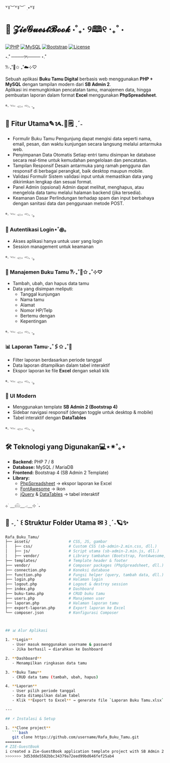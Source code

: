 ꒷꒦︶꒷꒦︶ ๋ ࣭ ⭑꒷꒦

# 📖 𝓩𝓲𝓮𝓖𝓾𝓮𝓼𝓽𝓑𝓸𝓸𝓴 ⋅˚₊‧ ୨🕮୧ ‧₊˚ ⋅

[![PHP](https://img.shields.io/badge/PHP-7%20%2F%208-blue?logo=php)](https://www.php.net/)
[![MySQL](https://img.shields.io/badge/Database-MySQL%2FMariaDB-orange?logo=mysql)](https://www.mysql.com/)
[![Bootstrap](https://img.shields.io/badge/Bootstrap-4-purple?logo=bootstrap)](https://getbootstrap.com/)
[![License](https://img.shields.io/badge/license-MIT-green.svg)](LICENSE)

⋆.˚ ────୨ৎ──── ⋆.˚

𐙚‧₊˚📒✩ ₊˚☁️⊹♡

Sebuah aplikasi **Buku Tamu Digital** berbasis web menggunakan **PHP + MySQL** dengan tampilan modern dari **SB Admin 2**.  
Aplikasi ini memungkinkan pencatatan tamu, manajemen data, hingga pembuatan laporan dalam format **Excel** menggunakan **PhpSpreadsheet**.

°‧ 𓆝 𓆟 𓆞 ·｡

## 🚀 Fitur Utama✎ᝰ.📓🗒 ˎˊ˗
- Formulir Buku Tamu
Pengunjung dapat mengisi data seperti nama, email, pesan, dan waktu kunjungan secara langsung melalui antarmuka web.
- Penyimpanan Data Otomatis
Setiap entri tamu disimpan ke database secara real-time untuk kemudahan pengelolaan dan pencatatan.
- Tampilan Responsif
Desain antarmuka yang ramah pengguna dan responsif di berbagai perangkat, baik desktop maupun mobile.
- Validasi Formulir
Sistem validasi input untuk memastikan data yang dikirimkan lengkap dan sesuai format.
- Panel Admin (opsional)
Admin dapat melihat, menghapus, atau mengelola data tamu melalui halaman backend (jika tersedia).
- Keamanan Dasar
Perlindungan terhadap spam dan input berbahaya dengan sanitasi data dan penggunaan metode POST.

°‧ 𓆝 𓆟 𓆞 ·｡

### 🔐 Autentikasi Login⋆˚꩜｡
- Akses aplikasi hanya untuk user yang login  
- Session management untuk keamanan

°‧ 𓆝 𓆟 𓆞 ·｡

### 📑 Manajemen Buku Tamu 𐙚‧₊˚📜✩ ₊˚⊹♡
- Tambah, ubah, dan hapus data tamu  
- Data yang disimpan meliputi:  
  - Tanggal kunjungan  
  - Nama tamu  
  - Alamat  
  - Nomor HP/Telp  
  - Bertemu dengan  
  - Kepentingan

°‧ 𓆝 𓆟 𓆞 ·｡

### 📊 Laporan Tamu‧₊˚🖇️✩ ₊˚📖
- Filter laporan berdasarkan periode tanggal  
- Data laporan ditampilkan dalam tabel interaktif  
- Ekspor laporan ke file **Excel** dengan sekali klik  

°‧ 𓆝 𓆟 𓆞 ·｡

### 🎨 UI Modern
- Menggunakan template **SB Admin 2 (Bootstrap 4)**  
- Sidebar navigasi responsif (dengan toggle untuk desktop & mobile)  
- Tabel interaktif dengan **DataTables**  

°‧ 𓆝 𓆟 𓆞 ·｡

## 🛠️ Teknologi yang Digunakan💻⋆✴︎˚｡⋆
- **Backend:** PHP 7 / 8  
- **Database:** MySQL / MariaDB  
- **Frontend:** Bootstrap 4 (SB Admin 2 Template)  
- **Library:**  
  - [PhpSpreadsheet](https://phpspreadsheet.readthedocs.io/) → ekspor laporan ke Excel  
  - [FontAwesome](https://fontawesome.com/) → ikon  
  - [jQuery](https://jquery.com/) & [DataTables](https://datatables.net/) → tabel interaktif  

⊹ ࣪ ﹏𓊝﹏𓂁﹏⊹ ࣪ ˖

## 📂 ˗ˏˋ ꒰ Struktur Folder Utama ✉︎ ꒱ ˎˊ˗🪐✨

```bash
Rafa_Buku_Tamu/
├── assets/                 # CSS, JS, gambar
│   ├── css/                # Custom CSS (sb-admin-2.min.css, dll.)
│   ├── js/                 # Script utama (sb-admin-2.min.js, dll.)
│   ├── vendor/             # Library tambahan (Bootstrap, FontAwesome, DataTables)
├── templates/              # Template header & footer
├── vendor/                 # Composer packages (PhpSpreadsheet, dll.)
├── connection.php          # Koneksi database
├── function.php            # Fungsi helper (query, tambah data, dll.)
├── login.php               # Halaman login
├── logout.php              # Logout & destroy session
├── index.php               # Dashboard
├── buku-tamu.php           # CRUD buku tamu
├── users.php               # Manajemen user
├── laporan.php             # Halaman laporan tamu
├── export-laporan.php      # Export laporan ke Excel
└── composer.json           # Konfigurasi Composer



## 📊 Alur Aplikasi

1. **Login**  
   - User masuk menggunakan username & password  
   - Jika berhasil → diarahkan ke Dashboard  

2. **Dashboard**  
   - Menampilkan ringkasan data tamu  

3. **Buku Tamu**  
   - CRUD data tamu (tambah, ubah, hapus)  

4. **Laporan**  
   - User pilih periode tanggal  
   - Data ditampilkan dalam tabel  
   - Klik **Export to Excel** → generate file `Laporan Buku Tamu.xlsx`  

---

## ⚡ Instalasi & Setup

1. **Clone project**
   ```bash
   git clone https://github.com/username/Rafa_Buku_Tamu.git
=======
# ZIE-GuestBook
i created a Zie-GuestBook application template project with SB Admin 2
>>>>>>> 3d53dde5582bbc34379a72eed99bd646fef25ab4
